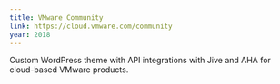 ```yaml
---
title: VMware Community
link: https://cloud.vmware.com/community
year: 2018
---
```

Custom WordPress theme with API integrations with Jive and AHA for cloud-based VMware products.